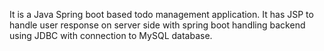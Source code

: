 It is a Java Spring boot based todo management application.
It has JSP to handle user response on server side with spring boot handling backend using JDBC with connection to MySQL database.
